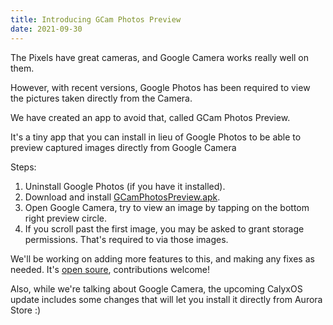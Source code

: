 ```yaml
---
title: Introducing GCam Photos Preview
date: 2021-09-30
---
```


The Pixels have great cameras, and Google Camera works really well on them.

However, with recent versions, Google Photos has been required to view the pictures taken directly from the Camera.

We have created an app to avoid that, called GCam Photos Preview.

It's a tiny app that you can install in lieu of Google Photos to be able to preview captured images directly from Google Camera

Steps:
1. Uninstall Google Photos (if you have it installed).
2. Download and install [GCamPhotosPreview.apk](https://release.calyxinstitute.org/GCamPhotosPreview-1.apk).
3. Open Google Camera, try to view an image by tapping on the bottom right preview circle.
4. If you scroll past the first image, you may be asked to grant storage permissions. That's required to via those images.

We'll be working on adding more features to this, and making any fixes as needed. It's [open soure](https://gitlab.com/CalyxOS/platform_external_calyx_GCamPhotosPreview), contributions welcome!

Also, while we're talking about Google Camera, the upcoming CalyxOS update includes some changes that will let you install it directly from Aurora Store :)